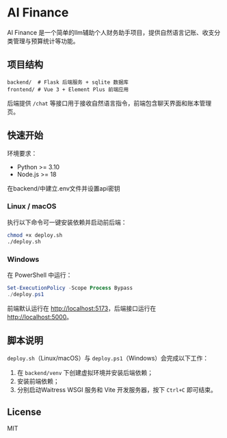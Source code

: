 # AI Finance

AI Finance 是一个简单的llm辅助个人财务助手项目，提供自然语言记账、收支分类管理与预算统计等功能。

## 项目结构

```
backend/  # Flask 后端服务 + sqlite 数据库
frontend/ # Vue 3 + Element Plus 前端应用
```

后端提供 `/chat` 等接口用于接收自然语言指令，前端包含聊天界面和账本管理页。

## 快速开始

环境要求：

- Python >= 3.10
- Node.js >= 18

在backend/中建立.env文件并设置api密钥

### Linux / macOS

执行以下命令可一键安装依赖并启动前后端：

```bash
chmod +x deploy.sh
./deploy.sh
```

### Windows

在 PowerShell 中运行：

```powershell
Set-ExecutionPolicy -Scope Process Bypass
./deploy.ps1
```

前端默认运行在 [http://localhost:5173](http://localhost:5173)，后端接口运行在 [http://localhost:5000](http://localhost:5000)。

## 脚本说明

`deploy.sh`（Linux/macOS）与 `deploy.ps1`（Windows）会完成以下工作：

1. 在 `backend/venv` 下创建虚拟环境并安装后端依赖；
2. 安装前端依赖；
3. 分别启动Waitress WSGI 服务和 Vite 开发服务器，按下 `Ctrl+C` 即可结束。

## License

MIT
